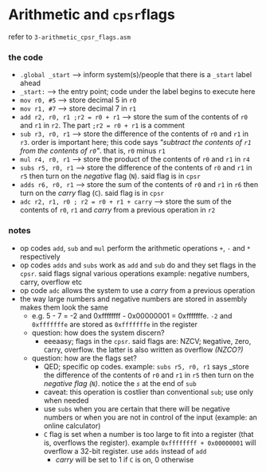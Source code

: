 # Arithmetic and `cpsr`flags
refer to `3-arithmetic_cpsr_flags.asm`

### the code
* `.global _start` --> inform system(s)/people that there is a `_start` label ahead 
* `_start:` --> the entry point; code under the label begins to execute here
*   `mov r0, #5` --> store decimal 5 in `r0`
*   `mov r1, #7` --> store decimal 7 in `r1`
*   `add r2, r0, r1 ;r2 = r0 + r1` --> store the sum of the contents of `r0` and `r1` in `r2`. The part `;r2 = r0 + r1` is a comment
*   `sub r3, r0, r1` --> store the difference of the contents of `r0` and `r1` in `r3`. order is important here; this code says _"subtract the contents of `r1` from the contents of `r0`"_. that is, `r0` minus `r1`
*   `mul r4, r0, r1` --> store the product of the contents of `r0` and `r1` in `r4`
*   `subs r5, r0, r1` --> store the difference of the contents of `r0` and `r1` in `r5` then turn on the _negative_ flag (`N`). said flag is in `cpsr`
*   `adds r6, r0, r1` --> store the sum of the contents of `r0` and `r1` in `r6` then turn on the _carry_ flag (`C`). said flag is in `cpsr`
*   `adc r2, r1, r0 ; r2 = r0 + r1 + carry` --> store the sum of the contents of `r0`, `r1` and _carry_ from a previous operation in `r2`

### notes
* op codes `add`, `sub` and `mul` perform the arithmetic operations `+`, `-` and `*` respectively
* op codes `adds` and `subs` work as `add` and `sub` do and they set flags in the `cpsr`. said flags signal various operations example: negative numbers, carry, overflow etc
* op code `adc` allows the system to use a _carry_ from a previous operation
* the way large numbers and negative numbers are stored in assembly makes them look the same
    * e.g. 5 - 7 = -2 and 0xffffffff - 0x00000001 = 0xfffffffe. `-2` and `0xfffffffe` are stored as `0xfffffffe` in the register
    * question: how does the system discern?
        * eeeaasy; flags in the `cpsr`. said flags are: NZCV; `N`egative, `Z`ero, `C`arry, o`V`erflow. the latter is also written as `O`verflow _(NZCO?)_
    * question: how are the flags set?
        * QED; specific op codes. example: `subs r5, r0, r1` says _store the difference of the contents of `r0` and `r1` in `r5` then turn on the _negative_ _flag (`N`)_. notice the _`s`_ at the end of `sub`
        * caveat: this operation is costlier than conventional `sub`; use only when needed
        * use  `subs` when you are certain that there will be negative numbers or when you are not in control of the input (example: an online calculator)
        * `C` flag is set when a number is too large to fit into a register (that is, overflows the register). example `0xffffffff + 0x00000001` will overflow a 32-bit register.  use `adds` instead of `add`
            * _carry_ will be set to 1 if `C` is on, 0 otherwise